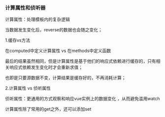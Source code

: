 ### 计算属性和侦听器

计算属性：处理模板内的复杂逻辑

当数据发生变化后，reverse的数据也会随之变化；

1.缓存vs方法

 在computed中定义计算属性 vs 在methods中定义函数

最后的结果虽然相同，但是计算属性是基于他们的响应式依赖进行缓存的，只有相关响应式依赖发生变化时才会重新求值；

也即是只要源数据不变，计算结果是缓存好的，不再消耗计算；

2.计算属性 vs 侦听属性

侦听属性：更通用的方式观察和响应vue实例上的数据变化 ，从而避免滥用watch

计算属性除了常用的get之外，还可以添加set